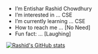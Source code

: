 - I’m Entishar Rashid Chowdhury
- I’m interested in ... CSE
- I’m currently learning ... CSE
- How to reach me ... [No Need]
- Fun fact: ... [Laughing]

[![Rashid's GitHub stats](https://github-readme-stats.vercel.app/api?username=Entishar-Rashid-Chowdhury)](https://github.com/anuraghazra/github-readme-stats)
<!---
ENTISHAR-RASHID-CHOWDHURY/ENTISHAR-RASHID-CHOWDHURY is a ✨ special ✨ repository because its `README.md` (this file) appears on your GitHub profile.
You can click the Preview link to take a look at your changes.
--->
